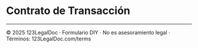 # Contrato de Transacción

---

© 2025 123LegalDoc · Formulario DIY · No es asesoramiento legal · Términos: 123LegalDoc.com/terms
